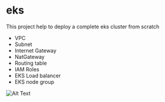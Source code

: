 # eks

This project help to deploy a complete eks cluster from scratch

- VPC
- Subnet
- Internet Gateway
- NatGateway
- Routing table
- IAM Roles
- EKS Load balancer
- EKS node group

![Alt Text](https://pichou-doc.s3.eu-west-1.amazonaws.com/eks-architecture.png)

